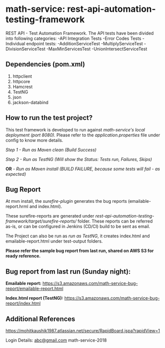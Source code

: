 # math-service: rest-api-automation-testing-framework

REST API - Test Automation Framework. The API tests have been divided into following categories:
	-API Integration Tests
	-Error Codes Tests
	-Individual endpoint tests:
		-AdditionServiceTest
		-MultiplyServiceTest
		-DivisionServiceTest
		-MaxMinServicesTest
		-UnionIntersectServiceTest

## Dependencies (pom.xml)

1. httpclient
2. httpcore
3. Hamcrest
4. TestNG
5. json
6. jackson-databind


## How to run the test project?

This test framework is developed to run against *math-service's local deployment (port 8080).* Please refer to the *application.properties* file under config to know more details.

 *Step 1 -  Run as Maven clean (Build Success)*
 
 *Step 2 -  Run as TestNG (Will show the Status: Tests run, Failures, Skips)*
 
 **OR** *-   Run as Maven install (BUILD FAILURE, because some tests will fail - as expected)*
 
 
## Bug Report

At mvn install, the *surefire-plugin* generates the bug reports (emailable-report.hrml and index.html). 

These surefire-reports are generated under *rest-api-automation-testing-framework/target/surefire-reports/* folder. These reports can be referred as-is, or can be configured in Jenkins (CD/CI) build to be sent as email.

The Project can also be run as *run as TestNG*, it creates index.html and emailable-report.html under test-output folders. 

**Please refer the sample bug report from last run, shared on AWS S3 for ready reference.**


## Bug report from last run (Sunday night):

**Emailable report:** https://s3.amazonaws.com/math-service-bug-report/emailable-report.html

**Index.html report (TestNG):** https://s3.amazonaws.com/math-service-bug-report/index.html





## Additional References ##
https://mohitkaushik1987.atlassian.net/secure/RapidBoard.jspa?rapidView=1

Login Details:
abc@gmail.com
math-service-2018

